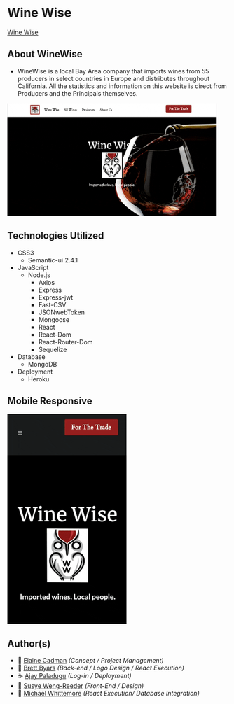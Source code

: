 # Wine Wise


[Wine Wise](https://winewise.herokuapp.com/) 
 

## About WineWise
- WineWise is a local Bay Area company that imports wines from 55 producers in select countries in Europe and distributes throughout California. All the statistics and information on this website is direct from Producers and the Principals themselves.

![winewise](client/public/images/wineWise.gif "WineWise")


## Technologies Utilized

- CSS3
    - Semantic-ui 2.4.1
- JavaScript
    - Node.js
        - Axios
        - Express
        - Express-jwt
        - Fast-CSV
        - JSONwebToken
        - Mongoose
        - React
        - React-Dom
        - React-Router-Dom
        - Sequelize
- Database
    - MongoDB
- Deployment
    - Heroku


## Mobile Responsive

![winewise](client/public/images/wineWiseMobile.gif "Wine Wise Mobile App")


## Author(s)
  - :cookie: [Elaine Cadman](https://github.com/Gunnem) _(Concept / Project Management)_
  - :green_apple: [Brett Byars](https://github.com/FyperTheViper) _(Back-end / Logo Design / React Execution)_
  - :coffee: [Ajay Paladugu](https://github.com/akp28) _(Log-in / Deployment)_
  - :chocolate_bar: [Susye Weng-Reeder](https://github.com/eveasian88) _(Front-End / Design)_
  - :tophat: [Michael Whittemore](https://github.com/michaelwhittemore) _(React Execution/ Database Integration)_
